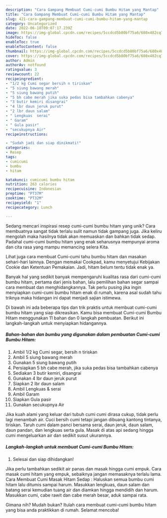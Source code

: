 ```yaml
---
description: "Cara Gampang Membuat Cumi-cumi Bumbu Hitam yang Mantap"
title: "Cara Gampang Membuat Cumi-cumi Bumbu Hitam yang Mantap"
slug: 421-cara-gampang-membuat-cumi-cumi-bumbu-hitam-yang-mantap
category: Uncategorized
date: 2022-06-18T09:07:17.239Z
image: https://img-global.cpcdn.com/recipes/5ccdcd5b80bf75a6/680x482cq70/cumi-cumi-bumbu-hitam-foto-resep-utama.jpg
hideToc: false
enableToc: true
enableTocContent: false
thumbnail: https://img-global.cpcdn.com/recipes/5ccdcd5b80bf75a6/680x482cq70/cumi-cumi-bumbu-hitam-foto-resep-utama.jpg
cover: https://img-global.cpcdn.com/recipes/5ccdcd5b80bf75a6/680x482cq70/cumi-cumi-bumbu-hitam-foto-resep-utama.jpg
author: Admin
authorAv: notfound
ratingvalue: 3
reviewcount: 22
recipeingredient:
- "1/2 kg Cumi segar bersih n tiriskan"
- "5 siung bawang merah"
- "5 siung bawang putih"
- "5 bh cabe merah jika suka pedas bisa tambahkan cabenya"
- "3 butir kemiri disangrai"
- "4 lbr daun jeruk purut"
- "2 lbr daun salam"
- " Lengkuas  serai"
- " Garam"
- " Gula pasir"
- "secukupnya Air"
recipeinstructions:

- "Sudah jadi dan siap dinikmati!"
categories:
- Resep
tags:
- cumicumi
- bumbu
- hitam

katakunci: cumicumi bumbu hitam 
nutrition: 263 calories
recipecuisine: Indonesian
preptime: "PT37M"
cooktime: "PT32M"
recipeyield: "1"
recipecategory: Lunch

---
```





Sedang mencari inspirasi resep cumi-cumi bumbu hitam yang unik? Cara membuatnya sangat tidak terlalu sulit namun tidak gampang juga. Jika keliru mengolah maka hasilnya tidak akan memuaskan dan bahkan tidak sedap. Padahal cumi-cumi bumbu hitam yang enak seharusnya mempunyai aroma dan cita rasa yang mampu memancing selera Kita.





Lihat juga cara membuat Cumi-cumi tahu bumbu hitam dan masakan sehari-hari lainnya. Dengan memakai Cookpad, kamu menyetujui Kebijakan Cookie dan Ketentuan Pemakaian. Jadi, hitam belum tentu tidak enak ya.

Banyak hal yang sedikit banyak mempengaruhi kualitas rasa dari cumi-cumi bumbu hitam, pertama dari jenis bahan, lalu pemilihan bahan segar sampai cara membuat dan menghidangkannya. Tak perlu pusing jika ingin menyiapkan cumi-cumi bumbu hitam enak di rumah, karena asal sudah tahu triknya maka hidangan ini dapat menjadi sajian istimewa.






Di bawah ini ada beberapa tips dan trik praktis untuk membuat cumi-cumi bumbu hitam yang siap dikreasikan. Kamu bisa membuat Cumi-cumi Bumbu Hitam menggunakan 11 bahan dan 0 langkah pembuatan. Berikut ini langkah-langkah untuk menyiapkan hidangannya.

<!--inarticleads1-->

##### Bahan-bahan dan bumbu yang digunakan dalam pembuatan Cumi-cumi Bumbu Hitam:

1. Ambil 1/2 kg Cumi segar, bersih n tiriskan
1. Ambil 5 siung bawang merah
1. Gunakan 5 siung bawang putih
1. Persiapkan 5 bh cabe merah, jika suka pedas bisa tambahkan cabenya
1. Sediakan 3 butir kemiri, disangrai
1. Gunakan 4 lbr daun jeruk purut
1. Siapkan 2 lbr daun salam
1. Ambil  Lengkuas &amp; serai
1. Ambil  Garam
1. Siapkan  Gula pasir
1. Gunakan secukupnya Air


Jika kuah alami yang keluar dari tubuh cumi cumi dirasa cukup, tidak perlu lagi menambah air. Cuci bersih cumi tetapi jangan dibuang kantong tintanya, tiriskan. Taruh cumi dalam panci bersama serai, daun jeruk, daun salam, daun pandan, dan lengkuas serta gula. Masak di atas api sedang hingga cumi mengeluarkan air dan sedikit susut ukurannya. 

<!--inarticleads2-->

##### Langkah-langkah untuk membuat Cumi-cumi Bumbu Hitam:


1. Selesai dan siap dihidangkan!

Jika perlu tambahkan sedikit air panas dan masak hingga cumi empuk. Cara masak cumi hitam yang empuk, sebaiknya jangan memasaknya terlalu lama. Cara Membuat Cumi Masak Hitam Sedap : Haluskan semua bumbu cumi hitam lalu ditumis sampai harum. Masukkan lengkuas, daun salam dan batang serai kemudian tuang air dan diamkan hingga mendidih dan harum. Masukkan cumi, cabe rawit dan cabe merah besar, aduk sampai rata. 

Gimana nih? Mudah bukan? Itulah cara membuat cumi-cumi bumbu hitam yang bisa anda praktikkan di rumah. Selamat mencoba!
